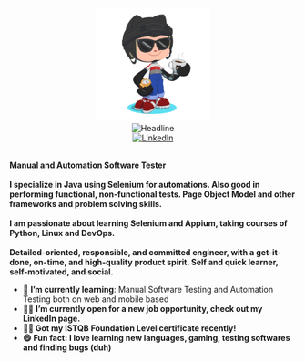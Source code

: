 <div>
    <div align=center>
        <img src="https://raw.githubusercontent.com/AhmedFathyDev/AhmedFathyDev/main/GitHub.png" alt="GitHub Octocat Drinking a Cup of Coffee" height="200">
    </div>
    <div align=center>
        <img src="https://readme-typing-svg.herokuapp.com?color=%236FDA44&size=32&center=true&vCenter=true&width=600&height=50&lines=Hi+there+I'm+Barış+%F0%9F%91%8B;Software+Tester" alt="Headline" />
    </div>
    <div align=center>
        <a href="https://www.linkedin.com/in/barisyildizz"><img src="https://img.shields.io/badge/Linkedin-0077b5?style=flat&logo=linkedin" alt="LinkedIn" /></a>
    <div align=left>
        <br>
        <p>
            <strong>
                Manual and Automation Software Tester<br><br>
                I specialize in Java using Selenium for automations. Also good in performing functional, non-functional tests. Page Object Model and other frameworks and problem solving skills.<br><br>
                I am passionate about learning Selenium and Appium, taking courses of Python, Linux and DevOps.<br><br>
                Detailed-oriented, responsible, and committed engineer, with a get-it-done, on-time, and high-quality product spirit. Self and quick learner, self-motivated, and social.
            </strong>
        </p>
        <ul>
            <li>🌱 <b>I’m currently learning</b>: Manual Software Testing and Automation Testing both on web and mobile based</li>
            <li>👨‍💻 <b>I’m currently open for a new job opportunity, check out my LinkedIn page.</li>
            <li>👨‍💻 <b>Got my ISTQB Foundation Level certificate recently!</li>
            <li>😄 <b>Fun fact</b>: I love learning new languages, gaming, testing softwares and finding bugs (duh)</li>
           
       
